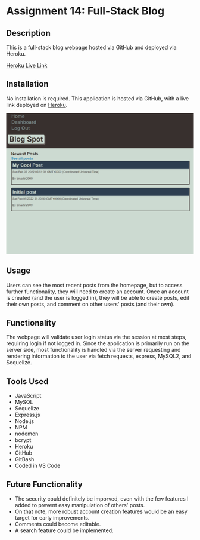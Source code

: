 # Assignment 14: Full-Stack Blog

## Description
This is a full-stack blog webpage hosted via GitHub and deployed via Heroku.

[Heroku Live Link](https://vast-citadel-10428.herokuapp.com)

## Installation
No installation is required. This application is hosted via GitHub, with a live link deployed on [Heroku](https://vast-citadel-10428.herokuapp.com).

![Demonstration screenshot](/assets/Demo-Screenshot.png)

## Usage
Users can see the most recent posts from the homepage, but to access further functionality, they will need to create an account. Once an account is created (and the user is logged in), they will be able to create posts, edit their own posts, and comment on other users' posts (and their own).

## Functionality
The webpage will validate user login status via the session at most steps, requiring login if not logged in. Since the application is primarily run on the server side, most functionality is handled via the server requesting and rendering information to the user via fetch requests, express, MySQL2, and Sequelize.

## Tools Used
* JavaScript
* MySQL
* Sequelize
* Express.js
* Node.js
* NPM
* nodemon
* bcrypt
* Heroku
* GitHub
* GitBash
* Coded in VS Code

## Future Functionality
* The security could definitely be imporved, even with the few features I added to prevent easy manipulation of others' posts.
* On that note, more robust account creation features would be an easy target for early improvements.
* Comments could become editable.
* A search feature could be implemented.
